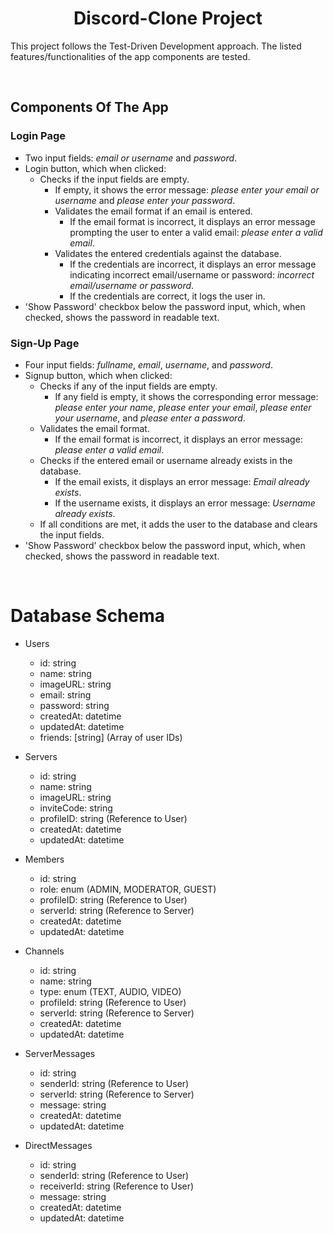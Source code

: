 # <p style="text-align: center; margin-bottom: 0;">Discord-Clone Project</p>

This project follows the Test-Driven Development approach. The listed features/functionalities of the app components are tested.

<br />

## Components Of The App

### Login Page

- Two input fields: _email or username_ and _password_.
- Login button, which when clicked:
  - Checks if the input fields are empty.
    - If empty, it shows the error message: _please enter your email or username_ and _please enter your password_.
    - Validates the email format if an email is entered.
      - If the email format is incorrect, it displays an error message prompting the user to enter a valid email: _please enter a valid email_.
    - Validates the entered credentials against the database.
      - If the credentials are incorrect, it displays an error message indicating incorrect email/username or password: _incorrect email/username or password_.
      - If the credentials are correct, it logs the user in.
- 'Show Password' checkbox below the password input, which, when checked, shows the password in readable text.

### Sign-Up Page

- Four input fields: _fullname_, _email_, _username_, and _password_.
- Signup button, which when clicked:
  - Checks if any of the input fields are empty.
    - If any field is empty, it shows the corresponding error message: _please enter your name_, _please enter your email_, _please enter your username_, and _please enter a password_.
  - Validates the email format.
    - If the email format is incorrect, it displays an error message: _please enter a valid email_.
  - Checks if the entered email or username already exists in the database.
    - If the email exists, it displays an error message: _Email already exists_.
    - If the username exists, it displays an error message: _Username already exists_.
  - If all conditions are met, it adds the user to the database and clears the input fields.
- 'Show Password' checkbox below the password input, which, when checked, shows the password in readable text.

<br />

# Database Schema

- Users

  - id: string
  - name: string
  - imageURL: string
  - email: string
  - password: string
  - createdAt: datetime
  - updatedAt: datetime
  - friends: [string] (Array of user IDs)

- Servers

  - id: string
  - name: string
  - imageURL: string
  - inviteCode: string
  - profileID: string (Reference to User)
  - createdAt: datetime
  - updatedAt: datetime

- Members

  - id: string
  - role: enum (ADMIN, MODERATOR, GUEST)
  - profileID: string (Reference to User)
  - serverId: string (Reference to Server)
  - createdAt: datetime
  - updatedAt: datetime

- Channels

  - id: string
  - name: string
  - type: enum (TEXT, AUDIO, VIDEO)
  - profileId: string (Reference to User)
  - serverId: string (Reference to Server)
  - createdAt: datetime
  - updatedAt: datetime

- ServerMessages

  - id: string
  - senderId: string (Reference to User)
  - serverId: string (Reference to Server)
  - message: string
  - createdAt: datetime
  - updatedAt: datetime

- DirectMessages
  - id: string
  - senderId: string (Reference to User)
  - receiverId: string (Reference to User)
  - message: string
  - createdAt: datetime
  - updatedAt: datetime
